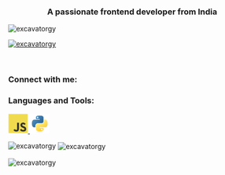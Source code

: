<h3 align="center">A passionate frontend developer from India</h3>

<p align="left"> <img src="https://komarev.com/ghpvc/?username=excavatorgy&label=Profile%20views&color=0e75b6&style=flat" alt="excavatorgy" /> </p>

<p align="left"> <a href="https://github.com/ryo-ma/github-profile-trophy"><img src="https://github-profile-trophy.vercel.app/?username=excavatorgy" alt="excavatorgy" /></a> </p>

<p align="left"> <a href="https://twitter.com/" target="blank"><img src="https://img.shields.io/twitter/follow/?logo=twitter&style=for-the-badge" alt="" /></a> </p>

<h3 align="left">Connect with me:</h3>
<p align="left">
</p>

<h3 align="left">Languages and Tools:</h3>
<p align="left"> <a href="https://developer.mozilla.org/en-US/docs/Web/JavaScript" target="_blank" rel="noreferrer"> <img src="https://raw.githubusercontent.com/devicons/devicon/master/icons/javascript/javascript-original.svg" alt="javascript" width="40" height="40"/> </a> <a href="https://www.python.org" target="_blank" rel="noreferrer"> <img src="https://raw.githubusercontent.com/devicons/devicon/master/icons/python/python-original.svg" alt="python" width="40" height="40"/> </a> </p>

<p><img align="left" src="https://github-readme-stats.vercel.app/api/top-langs?username=excavatorgy&show_icons=true&locale=en&layout=compact" alt="excavatorgy" /></p>

<p>&nbsp;<img align="center" src="https://github-readme-stats.vercel.app/api?username=excavatorgy&show_icons=true&locale=en" alt="excavatorgy" /></p>

<p><img align="center" src="https://github-readme-streak-stats.herokuapp.com/?user=excavatorgy&" alt="excavatorgy" /></p>
